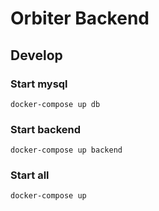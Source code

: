 # Orbiter Backend

## Develop

### Start mysql

```shell
docker-compose up db
```

### Start backend

```shell
docker-compose up backend
```

### Start all

```shell
docker-compose up
```
